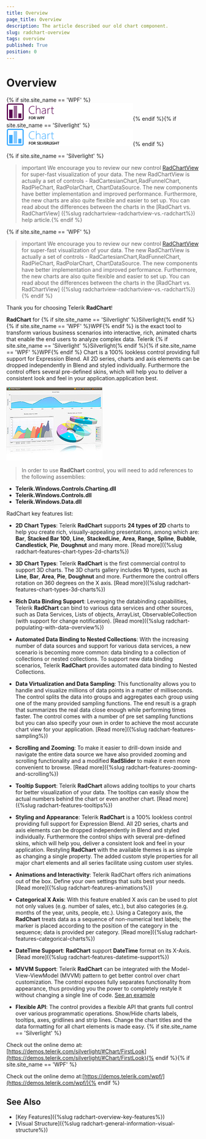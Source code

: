 ```yaml
---
title: Overview
page_title: Overview
description: The article described our old chart component.
slug: radchart-overview
tags: overview
published: True
position: 0
---
```


# Overview

{% if site.site_name == 'WPF' %}![](images/RadChart_Overview_01_WPF.png){% endif %}{% if site.site_name == 'Silverlight' %}![](images/RadChart_Overview_01.png){% endif %}

{% if site.site_name == 'Silverlight' %}
>important We encourage you to review our new control [RadChartView](http://www.telerik.com/help/silverlight/radchartview-overview.html) for super-fast visualization of your data. The new RadChartView is actually a set of controls - RadCartesianChart,RadFunnelChart, RadPieChart, RadPolarChart, ChartDataSource. The new components have better implementation and improved performance. Furthermore, the new charts are also quite flexible and easier to set up. You can read about the differences between the charts in the [RadChart vs. RadChartView] ({%slug radchartview-radchartview-vs.-radchart%}) help article.{% endif %}

{% if site.site_name == 'WPF' %}
>important We encourage you to review our new control [RadChartView](http://www.telerik.com/help/wpf/radchartview-overview.html) for super-fast visualization of your data. The new RadChartView is actually a set of controls - RadCartesianChart,RadFunnelChart, RadPieChart, RadPolarChart, ChartDataSource. The new components have better implementation and improved performance. Furthermore, the new charts are also quite flexible and easier to set up. You can read about the differences between the charts in the [RadChart vs. RadChartView] ({%slug radchartview-radchartview-vs.-radchart%}){% endif %}

Thank you for choosing Telerik __RadChart__!

__RadChart__ for {% if site.site_name == 'Silverlight' %}Silverlight{% endif %}{% if site.site_name == 'WPF' %}WPF{% endif %} is the exact tool to transform various business scenarios into interactive, rich, animated charts that enable the end users to analyze complex data. Telerik {% if site.site_name == 'Silverlight' %}Silverlight{% endif %}{% if site.site_name == 'WPF' %}WPF{% endif %} Chart is a 100% lookless control providing full support for Expression Blend.  All 2D series, charts and axis elements can be dropped independently in Blend and styled individually. Furthermore the control offers several pre-defined skins, which will help you to deliver a consistent look and feel in your application.application best.

![](images/RadChart_Overview_02.png)

>In order to use __RadChart__ control, you will need to add references to the following assemblies:
* __Telerik.Windows.Controls.Charting.dll__
* __Telerik.Windows.Controls.dll__
* __Telerik.Windows.Data.dll__

RadChart key features list:

* __2D Chart Types__: Telerik __RadChart__ supports __24 types of 2D__ charts to help you create rich, visually-appealing presentations, among which are: __Bar__, __Stacked Bar 100__, __Line__, __StackedLine__, __Area__, __Range__, __Spline__, __Bubble__, __Candlestick__, __Pie__, __Doughnut__ and many more. [Read more]({%slug radchart-features-chart-types-2d-charts%})

* __3D Chart Types__: Telerik __RadChart__ is the first commercial control to support 3D charts. The 3D charts gallery includes __10__ types, such as __Line__, __Bar__, __Area__, __Pie__, __Doughnut__ and more. Furthermore the control offers rotation on 360 degrees on the X axis. [Read more]({%slug radchart-features-chart-types-3d-charts%})

* __Rich Data Binding Support__: Leveraging the databinding capabilities, Telerik __RadChart__ can bind to various data services and other sources, such as Data Services, Lists of objects, ArrayList, ObservableCollection (with support for change notification). [Read more]({%slug radchart-populating-with-data-overview%})

* __Automated Data Binding to Nested Collections__: With the increasing number of data sources and support for various data services, a new scenario is becoming more common: data binding to a collection of collections or nested collections. To support new data binding scenarios, Telerik __RadChart__ provides automated data binding to Nested Collections. 

* __Data Virtualization and Data Sampling__: This functionality allows you to handle and visualize millions of data points in a matter of milliseconds. The control splits the data into groups and aggregates each group using one of the many provided sampling functions. The end result is a graph that summarizes the real data close enough while performing times faster. The control comes with a number of pre set sampling functions but you can also specify your own in order to achieve the most accurate chart view for your application. [Read more]({%slug radchart-features-sampling%})

* __Scrolling and Zooming__: To make it easier to drill-down inside and navigate the entire data source we have also provided zooming and scrolling functionality and a modified __RadSlider__ to make it even more convenient to browse. [Read more]({%slug radchart-features-zooming-and-scrolling%})

* __Tooltip Support__: Telerik __RadChart__ allows adding tooltips to your charts for better visualization of your data. The tooltips can easily show the actual numbers behind the chart or even another chart. [Read more]({%slug radchart-features-tooltips%})

* __Styling and Appearance__: Telerik __RadChart__ is a 100% lookless control providing full support for Expression Blend.  All 2D series, charts and axis elements can be dropped independently in Blend and styled individually. Furthermore the control ships with several pre-defined skins, which will help you, deliver a consistent look and feel in your application. Restyling __RadChart__ with the available themes is as simple as changing a single property. The added custom style properties for all major chart elements and all series facilitate using custom user styles.

* __Animations and Interactivity__: Telerik RadChart offers rich animations out of the box. Define your own settings that suits best your needs. [Read more]({%slug radchart-features-animations%})

* __Categorical X Axis__: With this feature enabled X axis can be used to plot not only values (e.g. number of sales, etc.), but also categories (e.g. months of the year, units, people, etc.). Using a Category axis, the __RadChart__ treats data as a sequence of non-numerical text labels; the marker is placed according to the position of the category in the sequence; data is provided per category. [Read more]({%slug radchart-features-categorical-charts%})

* __DateTime Support__: __RadChart__ support __DateTime__ format on its X-Axis. [Read more]({%slug radchart-features-datetime-support%})

* __MVVM Support__: Telerik __RadChart__ can be integrated with the Model-View-ViewModel (MVVM) pattern to get better control over chart customization. The control exposes fully separates functionality from appearance, thus providing you the power to completely restyle it without changing a single line of code. [See an example](http://demos.telerik.com/silverlight/default.aspx#Chart/MVVM)

* __Flexible API__: The control provides a flexible API that grants full control over various programmatic operations. Show/Hide charts labels, tooltips, axes, gridlines and strip lines. Change the chart titles and the data formatting for all chart elements is made easy. {% if site.site_name == 'Silverlight' %}

Check out the online demo at:[https://demos.telerik.com/silverlight/#Chart/FirstLook](https://demos.telerik.com/silverlight/#Chart/FirstLook){% endif %}{% if site.site_name == 'WPF' %}

Check out the online demo at:[https://demos.telerik.com/wpf/](https://demos.telerik.com/wpf/){% endif %}

## See Also

 * [Key Features]({%slug radchart-overview-key-features%})
 * [Visual Structure]({%slug radchart-general-information-visual-structure%})
